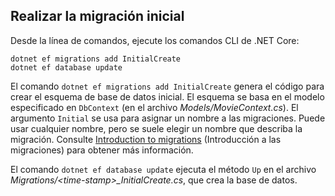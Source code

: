 <a name="cli"></a>
## <a name="perform-initial-migration"></a>Realizar la migración inicial

Desde la línea de comandos, ejecute los comandos CLI de .NET Core:

```console
dotnet ef migrations add InitialCreate
dotnet ef database update
```

El comando `dotnet ef migrations add InitialCreate` genera el código para crear el esquema de base de datos inicial. El esquema se basa en el modelo especificado en `DbContext` (en el archivo *Models/MovieContext.cs*). El argumento `Initial` se usa para asignar un nombre a las migraciones. Puede usar cualquier nombre, pero se suele elegir un nombre que describa la migración. Consulte [Introduction to migrations](xref:data/ef-mvc/migrations#introduction-to-migrations) (Introducción a las migraciones) para obtener más información.

El comando `dotnet ef database update` ejecuta el método `Up` en el archivo *Migrations/\<time-stamp>_InitialCreate.cs*, que crea la base de datos.
